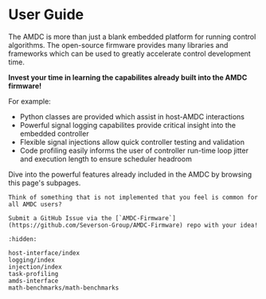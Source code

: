 # User Guide

The AMDC is more than just a blank embedded platform for running control algorithms.
The open-source firmware provides many libraries and frameworks which can be used to greatly accelerate control development time.

**Invest your time in learning the capabilites already built into the AMDC firmware!**

For example:

- Python classes are provided which assist in host-AMDC interactions
- Powerful signal logging capabilites provide critical insight into the embedded controller
- Flexible signal injections allow quick controller testing and validation
- Code profiling easily informs the user of controller run-time loop jitter and execution length to ensure scheduler headroom

Dive into the powerful features already included in the AMDC by browsing this page's subpages.

```{hint}
Think of something that is not implemented that you feel is common for all AMDC users?

Submit a GitHub Issue via the [`AMDC-Firmware`](https://github.com/Severson-Group/AMDC-Firmware) repo with your idea!
```

```{toctree}
:hidden:

host-interface/index
logging/index
injection/index
task-profiling
amds-interface
math-benchmarks/math-benchmarks
```